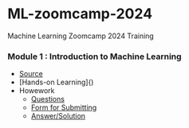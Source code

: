 # ML-zoomcamp-2024
Machine Learning Zoomcamp 2024 Training

### Module 1 : Introduction to Machine Learning
- [Source](https://github.com/DataTalksClub/machine-learning-zoomcamp/tree/master/01-intro)
- [Hands-on Learning]{)
- Howework
  - [Questions](https://github.com/DataTalksClub/machine-learning-zoomcamp/blob/master/cohorts/2024/01-intro/homework.md)
  - [Form for Submitting](https://courses.datatalks.club/ml-zoomcamp-2024/homework/hw01)
  - [Answer/Solution]()

